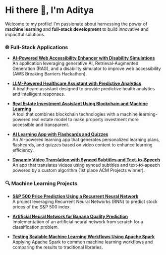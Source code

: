# Hi there 👋, I'm Aditya

Welcome to my profile! I'm passionate about harnessing the power of **machine learning** and **full-stack development** to build innovative and impactful solutions.

### 🌐 **Full-Stack Applications**

- [**AI-Powered Web Accessibility Enhancer with Disability Simulations**](https://github.com/iamudyavar/AccessAI)  
  An application leveraging generative AI, Retrieval-Augmented Generation (RAG), and a disability simulator to improve web accessibility (AWS Breaking Barriers Hackathon).

- [**LLM-Powered Healthcare Assistant with Predictive Analytics**](https://github.com/KhromeM/meddy)  
  A healthcare assistant designed to provide predictive health analytics and intelligent responses.

- [**Real Estate Investment Assistant Using Blockchain and Machine Learning**](https://github.com/ManishMallik/Coppington)  
  A tool that combines blockchain technologies with a machine learning-powered real estate model to make property investment more accessible and transparent.

- [**AI Learning App with Flashcards and Quizzes**](https://github.com/acm-projects/Summer)  
  An AI-powered learning app that generates personalized learning plans, flashcards, and quizzes based on video content to enhance learning efficiency.

- [**Dynamic Video Translation with Synced Subtitles and Text-to-Speech**](https://github.com/acm-projects/Envoy)  
  An app that translates videos using synced subtitles and text-to-speech powered by a custom algorithm (1st place ACM Projects winner).

### 🔍 **Machine Learning Projects**

- [**S&P 500 Price Prediction Using a Recurrent Neural Network**](https://github.com/iamudyavar/stock-prediction-recurrent-neural-network)  
  A project leveraging Recurrent Neural Networks (RNN) to predict stock prices of the S&P 500 index.

- [**Artificial Neural Network for Banana Quality Prediction**](https://github.com/iamudyavar/banana_quality_neural_network)  
  Implementation of an artificial neural network from scratch for a classification problem.

- [**Testing Scalable Machine Learning Workflows Using Apache Spark**](https://github.com/iamudyavar/big-data-research-project)  
  Applying Apache Spark to common machine learning workflows and comparing the results to traditional libraries.
